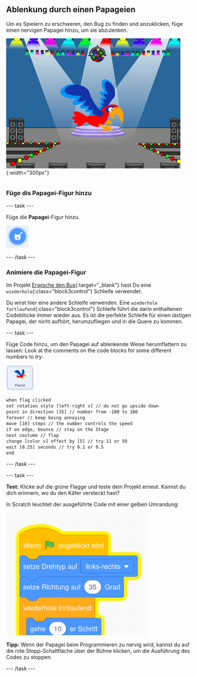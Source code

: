 ## Ablenkung durch einen Papageien

<div style="display: flex; flex-wrap: wrap">
<div style="flex-basis: 200px; flex-grow: 1; margin-right: 15px;">
Um es Spielern zu erschweren, den Bug zu finden und anzuklicken, füge einen nervigen Papagei hinzu, um sie abzulenken. 
</div>
<div>

![Ein bunter Papagei auf der Bühne.](images/parrot-distraction.png){:width="300px"}

</div>
</div>

### Füge dis Papagei-Figur hinzu

--- task ---

Füge die **Papagei**-Figur hinzu.

![Das Symbol "Figur wählen".](images/sprite-button.png)

--- /task ---

### Animiere die Papagei-Figur

Im Projekt [Erwische den Bus](https://projects.raspberrypi.org/en/projects/catch-the-bus){:target="_blank"} hast Du eine `wiederhole`{:class="block3control"} Schleife verwendet.

Du wirst hier eine andere Schleife verwenden. Eine `wiederhole fortlaufend`{:class="block3control"} Schleife führt die darin enthaltenen Codeblöcke immer wieder aus. Es ist die perfekte Schleife für einen lästigen Papagei, der nicht aufhört, herumzufliegen und in die Quere zu kommen.

--- task ---

Füge Code hinzu, um den Papagei auf ablenkende Weise herumflattern zu lassen: Look at the comments on the code blocks for some different numbers to try:

![Die Papagei-Figur.](images/parrot-sprite.png)


```blocks3
when flag clicked
set rotation style [left-right v] // do not go upside down
point in direction [35] // number from -180 to 180
forever // keep being annoying
move [10] steps // the number controls the speed
if on edge, bounce // stay on the Stage
next costume // flap
change [color v] effect by [5] // try 11 or 50
wait [0.25] seconds // try 0.1 or 0.5
end
```

--- /task ---

--- task ---

**Test:** Klicke auf die grüne Flagge und teste dein Projekt erneut. Kannst du dich erinnern, wo du den Käfer versteckt hast?

In Scratch leuchtet der ausgeführte Code mit einer gelben Umrandung:

![](images/running-code.png)

**Tipp:** Wenn der Papagei beim Programmieren zu nervig wird, kannst du auf die rote Stopp-Schaltfläche über der Bühne klicken, um die Ausführung des Codes zu stoppen.

--- /task ---

